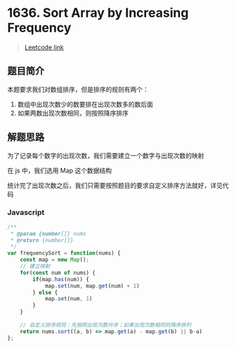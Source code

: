 # 1636. Sort Array by Increasing Frequency

> [Leetcode link](https://leetcode.com/problems/sort-array-by-increasing-frequency/)

## 题目简介

本题要求我们对数组排序，但是排序的规则有两个：

1. 数组中出现次数少的数要排在出现次数多的数后面
2. 如果两数出现次数相同，则按照降序排序

## 解题思路

为了记录每个数字的出现次数，我们需要建立一个数字与出现次数的映射

在 js 中，我们选用 Map 这个数据结构

统计完了出现次数之后，我们只需要按照题目的要求自定义排序方法就好，详见代码

### Javascript

```js
/**
 * @param {number[]} nums
 * @return {number[]}
 */
var frequencySort = function(nums) {
    const map = new Map();
  	// 建立映射
    for(const num of nums) {
        if(map.has(num)) {
            map.set(num, map.get(num) + 1)
        } else {
            map.set(num, 1)
        }
    }
		
  	// 自定义排序规则：先按照出现次数升序；如果出现次数相同则降序排列
    return nums.sort((a, b) => map.get(a) - map.get(b) || b-a)
};
```

